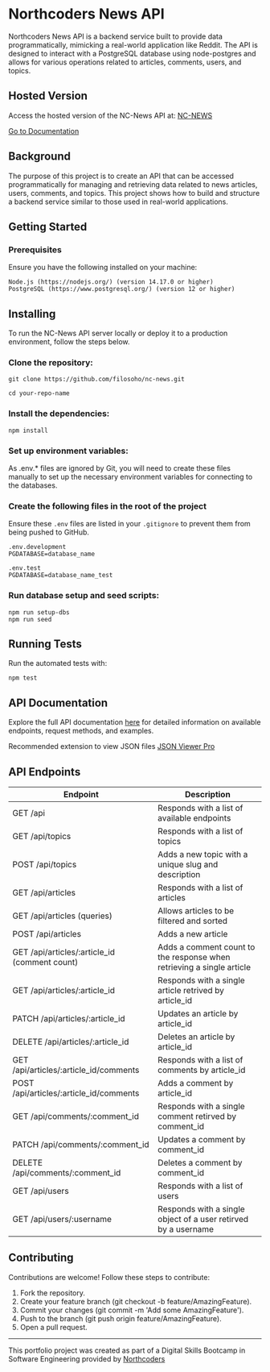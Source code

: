 # Northcoders News API

Northcoders News API is a backend service built to provide data programmatically, mimicking a real-world application like Reddit. The API is designed to interact with a PostgreSQL database using node-postgres and allows for various operations related to articles, comments, users, and topics.

## Hosted Version

Access the hosted version of the NC-News API at: [NC-NEWS](https://nc-news-api-backend.onrender.com/api)

[Go to Documentation](#api-documentation)

## Background

The purpose of this project is to create an API that can be accessed programmatically for managing and retrieving data related to news articles, users, comments, and topics. This project shows how to build and structure a backend service similar to those used in real-world applications.

## Getting Started

### Prerequisites

Ensure you have the following installed on your machine:

```
Node.js (https://nodejs.org/) (version 14.17.0 or higher)
PostgreSQL (https://www.postgresql.org/) (version 12 or higher)
```

## Installing

To run the NC-News API server locally or deploy it to a production environment, follow the steps below.

### Clone the repository:

```
git clone https://github.com/filosoho/nc-news.git
```

```
cd your-repo-name
```

### Install the dependencies:

```
npm install
```

### Set up environment variables:

As .env.\* files are ignored by Git, you will need to create these files manually to set up the necessary environment variables for connecting to the databases.

### Create the following files in the root of the project

Ensure these `.env` files are listed in your `.gitignore` to prevent them from being pushed to GitHub.

```
.env.development
PGDATABASE=database_name

.env.test
PGDATABASE=database_name_test
```

### Run database setup and seed scripts:

```
npm run setup-dbs
npm run seed
```

## Running Tests

Run the automated tests with:

```
npm test
```

## API Documentation

Explore the full API documentation [here](https://nc-news-api-backend.onrender.com/api) for detailed information on available endpoints, request methods, and examples.

Recommended extension to view JSON files [JSON Viewer Pro](https://chromewebstore.google.com/detail/json-viewer-pro/eifflpmocdbdmepbjaopkkhbfmdgijcc)

## API Endpoints

| Endpoint                                      | Description                                                           |
| --------------------------------------------- | --------------------------------------------------------------------- |
| GET /api                                      | Responds with a list of available endpoints                           |
| GET /api/topics                               | Responds with a list of topics                                        |
| POST /api/topics                              | Adds a new topic with a unique slug and description                   |
| GET /api/articles                             | Responds with a list of articles                                      |
| GET /api/articles (queries)                   | Allows articles to be filtered and sorted                             |
| POST /api/articles                            | Adds a new article                                                    |
| GET /api/articles/:article_id (comment count) | Adds a comment count to the response when retrieving a single article |
| GET /api/articles/:article_id                 | Responds with a single article retrived by article_id                 |
| PATCH /api/articles/:article_id               | Updates an article by article_id                                      |
| DELETE /api/articles/:article_id              | Deletes an article by article_id                                      |
| GET /api/articles/:article_id/comments        | Responds with a list of comments by article_id                        |
| POST /api/articles/:article_id/comments       | Adds a comment by article_id                                          |
| GET /api/comments/:comment_id                 | Responds with a single comment retirved by comment_id                 |
| PATCH /api/comments/:comment_id               | Updates a comment by comment_id                                       |
| DELETE /api/comments/:comment_id              | Deletes a comment by comment_id                                       |
| GET /api/users                                | Responds with a list of users                                         |
| GET /api/users/:username                      | Responds with a single object of a user retirved by a username        |

## Contributing

Contributions are welcome! Follow these steps to contribute:

1. Fork the repository.
2. Create your feature branch (git checkout -b feature/AmazingFeature).
3. Commit your changes (git commit -m 'Add some AmazingFeature').
4. Push to the branch (git push origin feature/AmazingFeature).
5. Open a pull request.

---

This portfolio project was created as part of a Digital Skills Bootcamp in Software Engineering provided by [Northcoders](https://northcoders.com/)
